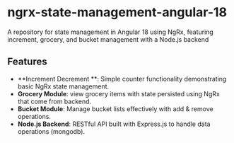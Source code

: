 # ngrx-state-management-angular-18
A repository for state management in Angular 18 using NgRx, featuring increment, grocery, and bucket management with a Node.js backend

## Features

- **Increment Decrement **: Simple counter functionality demonstrating basic NgRx state management.
- **Grocery Module**:  view grocery items with state persisted using NgRx that come from backend.
- **Bucket Module**: Manage bucket lists effectively with add & remove operations.
- **Node.js Backend**: RESTful API built with Express.js to handle data operations (mongodb).

